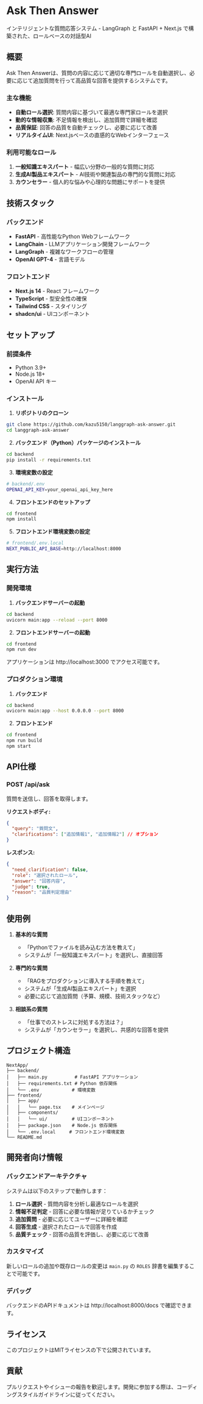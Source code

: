 # Ask Then Answer

インテリジェントな質問応答システム - LangGraph と FastAPI + Next.js で構築された、ロールベースの対話型AI

## 概要

Ask Then Answerは、質問の内容に応じて適切な専門ロールを自動選択し、必要に応じて追加質問を行って高品質な回答を提供するシステムです。

### 主な機能

- **自動ロール選択**: 質問内容に基づいて最適な専門家ロールを選択
- **動的な情報収集**: 不足情報を検出し、追加質問で詳細を確認
- **品質保証**: 回答の品質を自動チェックし、必要に応じて改善
- **リアルタイムUI**: Next.jsベースの直感的なWebインターフェース

### 利用可能なロール

1. **一般知識エキスパート** - 幅広い分野の一般的な質問に対応
2. **生成AI製品エキスパート** - AI技術や関連製品の専門的な質問に対応
3. **カウンセラー** - 個人的な悩みや心理的な問題にサポートを提供

## 技術スタック

### バックエンド
- **FastAPI** - 高性能なPython Webフレームワーク
- **LangChain** - LLMアプリケーション開発フレームワーク
- **LangGraph** - 複雑なワークフローの管理
- **OpenAI GPT-4** - 言語モデル

### フロントエンド
- **Next.js 14** - React フレームワーク
- **TypeScript** - 型安全性の確保
- **Tailwind CSS** - スタイリング
- **shadcn/ui** - UIコンポーネント

## セットアップ

### 前提条件

- Python 3.9+
- Node.js 18+
- OpenAI API キー

### インストール

1. **リポジトリのクローン**
```bash
git clone https://github.com/kazu5150/langgraph-ask-answer.git
cd langgraph-ask-answer
```

2. **バックエンド（Python）パッケージのインストール**
```bash
cd backend
pip install -r requirements.txt
```

3. **環境変数の設定**
```bash
# backend/.env
OPENAI_API_KEY=your_openai_api_key_here
```

4. **フロントエンドのセットアップ**
```bash
cd frontend
npm install
```

5. **フロントエンド環境変数の設定**
```bash
# frontend/.env.local
NEXT_PUBLIC_API_BASE=http://localhost:8000
```

## 実行方法

### 開発環境

1. **バックエンドサーバーの起動**
```bash
cd backend
uvicorn main:app --reload --port 8000
```

2. **フロントエンドサーバーの起動**
```bash
cd frontend
npm run dev
```

アプリケーションは http://localhost:3000 でアクセス可能です。

### プロダクション環境

1. **バックエンド**
```bash
cd backend
uvicorn main:app --host 0.0.0.0 --port 8000
```

2. **フロントエンド**
```bash
cd frontend
npm run build
npm start
```

## API仕様

### POST /api/ask

質問を送信し、回答を取得します。

**リクエストボディ:**
```json
{
  "query": "質問文",
  "clarifications": ["追加情報1", "追加情報2"] // オプション
}
```

**レスポンス:**
```json
{
  "need_clarification": false,
  "role": "選択されたロール",
  "answer": "回答内容",
  "judge": true,
  "reason": "品質判定理由"
}
```

## 使用例

1. **基本的な質問**
   - 「Pythonでファイルを読み込む方法を教えて」
   - システムが「一般知識エキスパート」を選択し、直接回答

2. **専門的な質問**
   - 「RAGをプロダクションに導入する手順を教えて」
   - システムが「生成AI製品エキスパート」を選択
   - 必要に応じて追加質問（予算、規模、技術スタックなど）

3. **相談系の質問**
   - 「仕事でのストレスに対処する方法は？」
   - システムが「カウンセラー」を選択し、共感的な回答を提供

## プロジェクト構造

```
NextApp/
├── backend/
│   ├── main.py          # FastAPI アプリケーション
│   ├── requirements.txt # Python 依存関係
│   └── .env            # 環境変数
├── frontend/
│   ├── app/
│   │   └── page.tsx    # メインページ
│   ├── components/
│   │   └── ui/         # UIコンポーネント
│   ├── package.json    # Node.js 依存関係
│   └── .env.local     # フロントエンド環境変数
└── README.md
```

## 開発者向け情報

### バックエンドアーキテクチャ

システムは以下のステップで動作します：

1. **ロール選択** - 質問内容を分析し最適なロールを選択
2. **情報不足判定** - 回答に必要な情報が足りているかチェック
3. **追加質問** - 必要に応じてユーザーに詳細を確認
4. **回答生成** - 選択されたロールで回答を作成
5. **品質チェック** - 回答の品質を評価し、必要に応じて改善

### カスタマイズ

新しいロールの追加や既存ロールの変更は `main.py` の `ROLES` 辞書を編集することで可能です。

### デバッグ

バックエンドのAPIドキュメントは http://localhost:8000/docs で確認できます。

## ライセンス

このプロジェクトはMITライセンスの下で公開されています。

## 貢献

プルリクエストやイシューの報告を歓迎します。開発に参加する際は、コーディングスタイルガイドラインに従ってください。